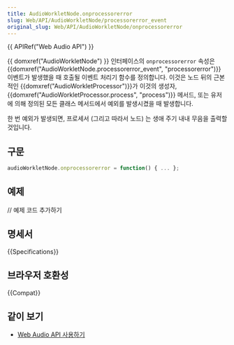 ```yaml
---
title: AudioWorkletNode.onprocessorerror
slug: Web/API/AudioWorkletNode/processorerror_event
original_slug: Web/API/AudioWorkletNode/onprocessorerror
---
```


{{ APIRef("Web Audio API") }}

{{ domxref("AudioWorkletNode") }} 인터페이스의 `onprocessorerror` 속성은 {{domxref("AudioWorkletNode.processorerror_event", "processorerror")}} 이벤트가 발생했을 때 호출될 이벤트 처리기 함수를 정의합니다. 이것은 노드 뒤의 근본적인 {{domxref("AudioWorkletProcessor")}}가 이것의 생성자, {{domxref("AudioWorkletProcessor.process", "process")}} 메서드, 또는 유저에 의해 정의된 모든 클래스 메서드에서 예외를 발생시켰을 때 발생합니다.

한 번 예외가 발생되면, 프로세서 (그리고 따라서 노드) 는 생애 주기 내내 무음을 출력할 것입니다.

## 구문

```js
audioWorkletNode.onprocessorerror = function() { ... };
```

## 예제

// 예제 코드 추가하기

## 명세서

{{Specifications}}

## 브라우저 호환성

{{Compat}}

## 같이 보기

- [Web Audio API 사용하기](/ko/docs/Web/API/Web_Audio_API/Using_Web_Audio_API)
